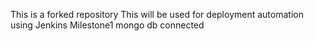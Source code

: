 This is a forked repository
This will be used for deployment automation using Jenkins
Milestone1 mongo db connected
